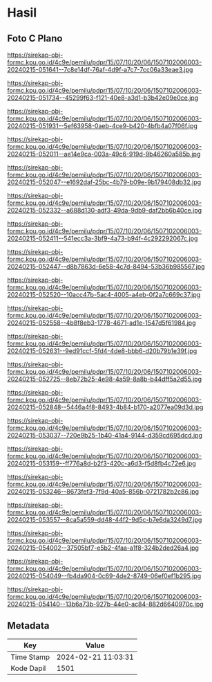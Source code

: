 # Hasil

## Foto C Plano

https://sirekap-obj-formc.kpu.go.id/4c9e/pemilu/pdpr/15/07/10/20/06/1507102006003-20240215-051641--7c8e14df-76af-4d9f-a7c7-7cc06a33eae3.jpg

https://sirekap-obj-formc.kpu.go.id/4c9e/pemilu/pdpr/15/07/10/20/06/1507102006003-20240215-051734--45299f63-f121-40e8-a3d1-b3b42e09e0ce.jpg

https://sirekap-obj-formc.kpu.go.id/4c9e/pemilu/pdpr/15/07/10/20/06/1507102006003-20240215-051931--5ef63958-0aeb-4ce9-b420-4bfb4a07f06f.jpg

https://sirekap-obj-formc.kpu.go.id/4c9e/pemilu/pdpr/15/07/10/20/06/1507102006003-20240215-052011--ae14e9ca-003a-49c6-919d-9b46260a585b.jpg

https://sirekap-obj-formc.kpu.go.id/4c9e/pemilu/pdpr/15/07/10/20/06/1507102006003-20240215-052047--e1692daf-25bc-4b79-b09e-9b179408db32.jpg

https://sirekap-obj-formc.kpu.go.id/4c9e/pemilu/pdpr/15/07/10/20/06/1507102006003-20240215-052332--a688d130-adf3-49da-9db9-daf2bb6b40ce.jpg

https://sirekap-obj-formc.kpu.go.id/4c9e/pemilu/pdpr/15/07/10/20/06/1507102006003-20240215-052411--541ecc3a-3bf9-4a73-b94f-4c292292067c.jpg

https://sirekap-obj-formc.kpu.go.id/4c9e/pemilu/pdpr/15/07/10/20/06/1507102006003-20240215-052447--d8b7863d-6e58-4c7d-8494-53b36b985567.jpg

https://sirekap-obj-formc.kpu.go.id/4c9e/pemilu/pdpr/15/07/10/20/06/1507102006003-20240215-052520--10acc47b-5ac4-4005-a4eb-0f2a7c669c37.jpg

https://sirekap-obj-formc.kpu.go.id/4c9e/pemilu/pdpr/15/07/10/20/06/1507102006003-20240215-052558--4b8f8eb3-1778-4671-ad1e-1547d5f61984.jpg

https://sirekap-obj-formc.kpu.go.id/4c9e/pemilu/pdpr/15/07/10/20/06/1507102006003-20240215-052631--9ed91ccf-5fd4-4de8-bbb6-d20b79b1e39f.jpg

https://sirekap-obj-formc.kpu.go.id/4c9e/pemilu/pdpr/15/07/10/20/06/1507102006003-20240215-052725--8eb72b25-4e98-4a59-8a8b-b44dff5a2d55.jpg

https://sirekap-obj-formc.kpu.go.id/4c9e/pemilu/pdpr/15/07/10/20/06/1507102006003-20240215-052848--5446a4f8-8493-4b84-b170-a2077ea09d3d.jpg

https://sirekap-obj-formc.kpu.go.id/4c9e/pemilu/pdpr/15/07/10/20/06/1507102006003-20240215-053037--720e9b25-1b40-41a4-9144-d359cd695dcd.jpg

https://sirekap-obj-formc.kpu.go.id/4c9e/pemilu/pdpr/15/07/10/20/06/1507102006003-20240215-053159--ff776a8d-b2f3-420c-a6d3-f5d8fb4c72e6.jpg

https://sirekap-obj-formc.kpu.go.id/4c9e/pemilu/pdpr/15/07/10/20/06/1507102006003-20240215-053246--8673fef3-7f9d-40a5-856b-0721782b2c86.jpg

https://sirekap-obj-formc.kpu.go.id/4c9e/pemilu/pdpr/15/07/10/20/06/1507102006003-20240215-053557--8ca5a559-dd48-44f2-9d5c-b7e6da3249d7.jpg

https://sirekap-obj-formc.kpu.go.id/4c9e/pemilu/pdpr/15/07/10/20/06/1507102006003-20240215-054002--37505bf7-e5b2-4faa-a1f8-324b2ded26a4.jpg

https://sirekap-obj-formc.kpu.go.id/4c9e/pemilu/pdpr/15/07/10/20/06/1507102006003-20240215-054049--fb4da904-0c69-4de2-8749-06ef0ef1b295.jpg

https://sirekap-obj-formc.kpu.go.id/4c9e/pemilu/pdpr/15/07/10/20/06/1507102006003-20240215-054140--13b6a73b-927b-44e0-ac84-882d6640970c.jpg


## Metadata

| Key        | Value               |
| ---------- | ------------------- |
| Time Stamp | 2024-02-21 11:03:31 |
| Kode Dapil | 1501                |



